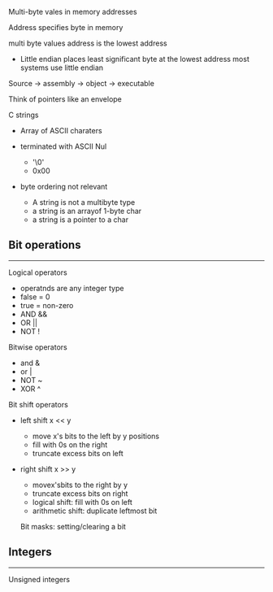 Multi-byte vales in memory addresses

Address specifies byte in memory

multi byte values address is the lowest address

- Little endian places least significant byte at the lowest address
most systems use little endian 


Source -> assembly -> object -> executable

Think of pointers like an envelope 

C strings
- Array of ASCII charaters
- terminated with ASCII Nul 
    - '\0'
    - 0x00

- byte ordering not relevant
    - A string is not a multibyte type
    - a string is an arrayof 1-byte char
    - a string is a pointer to a char

Bit operations
---
___

Logical operators
- operatnds are any integer type
- false = 0
- true = non-zero
- AND &&
- OR ||
- NOT !

Bitwise operators
- and &
- or |
- NOT ~
- XOR ^

Bit shift operators

- left shift x << y
    - move x's bits to the left by y positions
    - fill with 0s on the right
    - truncate excess bits on left

- right shift x >> y
    - movex'sbits to the right by y 
    - truncate excess bits on right
    - logical shift: fill with 0s on left
    - arithmetic shift: duplicate leftmost bit

    Bit masks: setting/clearing a bit

Integers
---
___

Unsigned integers
